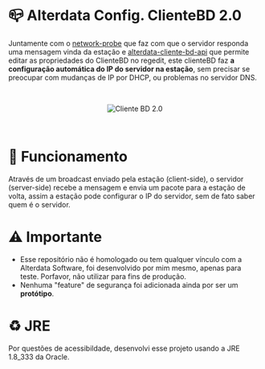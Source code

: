 

# 📪 Alterdata Config. ClienteBD 2.0

Juntamente com o [network-probe](https://github.com/daviddev16/network-probe/tree/dev-1.3) que faz com que o servidor responda uma mensagem vinda da estação e [alterdata-cliente-bd-api](https://github.com/daviddev16/alterdata-clientebd-api) que permite editar as propriedades do ClienteBD no regedit, este clienteBD faz **a configuração automática do IP do servidor na estação**, sem precisar se preocupar com mudanças de IP por DHCP, ou problemas no servidor DNS.

<br>
<p align="center">
  <img src="https://i.imgur.com/Gm2gLG0.png" alt="Cliente BD 2.0"/>
</p>
<br>

# 💠 Funcionamento

Através de um broadcast enviado pela estação (client-side), o servidor (server-side) recebe a mensagem e envia um pacote para a estação de volta, assim a estação pode configurar o IP do servidor, sem de fato saber quem é o servidor. 


# ⚠️ Importante

- Esse repositório não é homologado ou tem qualquer vínculo com a Alterdata Software, foi desenvolvido por mim mesmo, apenas para teste. Porfavor, não utilizar para fins de produção.
- Nenhuma "feature" de segurança foi adicionada ainda por ser um **protótipo**.

# ♻️ JRE 

Por questões de acessibildade, desenvolvi esse projeto usando a JRE 1.8_333 da Oracle.

